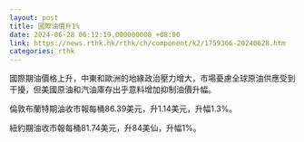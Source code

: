 ```yaml
---
layout: post
title: 國際油價升1%
date: 2024-06-28 06:12:19.000000000 +08:00
link: https://news.rthk.hk/rthk/ch/component/k2/1759366-20240628.htm
categories: rthk
---
```


國際期油價格上升，中東和歐洲的地緣政治壓力增大，市場憂慮全球原油供應受到干擾，但美國原油和汽油庫存出乎意料增加抑制油價升幅。

倫敦布蘭特期油收市報每桶86.39美元，升1.14美元，升幅1.3%。

紐約期油收市報每桶81.74美元，升84美仙，升幅1%。
